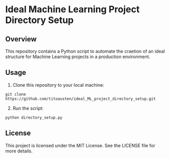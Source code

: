# Ideal Machine Learning Project Directory Setup

## Overview
This repository contains a Python script to automate the craetion of an ideal structure for Machine Learning projects in a production environment.

## Usage
1. Clone this repository to your local machine:
```
git clone https://github.com/titoausten/ideal_ML_project_directory_setup.git
```

2. Run the script:
```
python directory_setup.py
```


## License
This project is licensed under the MIT License. See the LICENSE file for more details.
